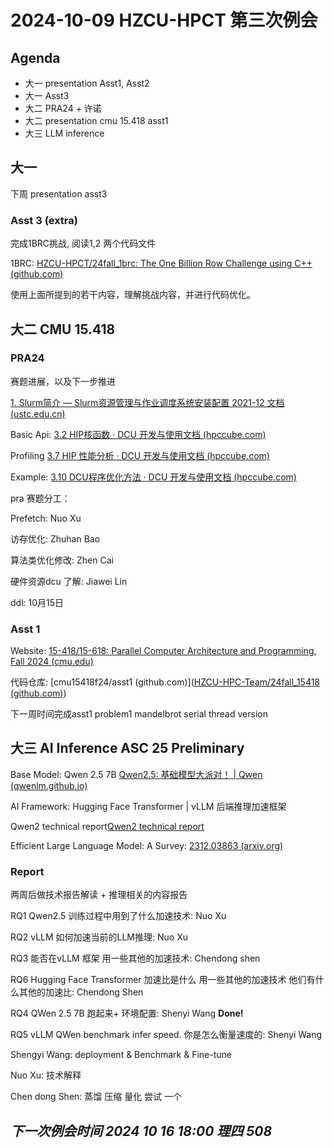 # 2024-10-09 HZCU-HPCT 第三次例会
## Agenda
- 大一 presentation Asst1, Asst2
- 大一 Asst3
- 大二 PRA24 + 许诺
- 大二 presentation  cmu 15.418 asst1
- 大三 LLM inference

## 大一

下周 presentation asst3

### Asst 3 (extra)

完成1BRC挑战, 阅读1,2 两个代码文件

1BRC: [HZCU-HPCT/24fall_1brc: The One Billion Row Challenge using C++ (github.com)](https://github.com/HZCU-HPC-Team/24fall_1brc)

使用上面所提到的若干内容，理解挑战内容，并进行代码优化。

## 大二 CMU 15.418 

### PRA24

赛题进展，以及下一步推进

[1. Slurm简介 — Slurm资源管理与作业调度系统安装配置 2021-12 文档 (ustc.edu.cn)](http://hmli.ustc.edu.cn/doc/linux/slurm-install/slurm-install.html)

Basic Api: [3.2 HIP核函数 · DCU 开发与使用文档 (hpccube.com)](https://developer.hpccube.com/gitbook//dcu_developer/DeveloperGuide/dcu_programming/DCU_programming_chapter3_2.html)

Profiling [3.7 HIP 性能分析 · DCU 开发与使用文档 (hpccube.com)](https://developer.hpccube.com/gitbook//dcu_developer/DeveloperGuide/dcu_programming/DCU_programming_chapter3_7.html#372-hiptx-trace%E5%8A%9F%E8%83%BD)

Example: [3.10 DCU程序优化方法 · DCU 开发与使用文档 (hpccube.com)](https://developer.hpccube.com/gitbook//dcu_developer/DeveloperGuide/dcu_programming/DCU_programming_chapter3_10.html)


pra 赛题分工：

Prefetch: Nuo Xu

访存优化: Zhuhan Bao

算法类优化修改: Zhen Cai

硬件资源dcu 了解: Jiawei Lin

ddl: 10月15日

### Asst 1

Website: [15-418/15-618: Parallel Computer Architecture and Programming, Fall 2024 (cmu.edu)](https://www.cs.cmu.edu/afs/cs/academic/class/15418-f24/www/)

代码仓库: [cmu15418f24/asst1 (github.com)]([HZCU-HPC-Team/24fall_15418 (github.com)](https://github.com/HZCU-HPC-Team/24fall_15418))

下一周时间完成asst1 problem1 mandelbrot serial thread version

## 大三 AI Inference ASC 25 Preliminary

Base Model: Qwen 2.5 7B [Qwen2.5: 基础模型大派对！ | Qwen (qwenlm.github.io)](https://qwenlm.github.io/zh/blog/qwen2.5/#:~:text=Qwen2.5%20%E6%A8%A1%E5%9E%8B) 

AI Framework: Hugging Face Transformer | vLLM 后端推理加速框架

Qwen2 technical report[Qwen2 technical report](https://arxiv.org/pdf/2407.10671)

Efficient Large Language Model: A Survey: [2312.03863 (arxiv.org)](https://arxiv.org/pdf/2312.03863)

### Report

两周后做技术报告解读 + 推理相关的内容报告

RQ1 Qwen2.5 训练过程中用到了什么加速技术: Nuo Xu

RQ2 vLLM 如何加速当前的LLM推理: Nuo Xu

RQ3 能否在vLLM 框架 用一些其他的加速技术: Chendong shen

RQ6 Hugging Face Transformer 加速比是什么 用一些其他的加速技术 他们有什么其他的加速比:  Chendong Shen

RQ4 QWen 2.5 7B 跑起来+ 环境配置: Shenyi Wang  **Done!**

RQ5 vLLM QWen benchmark infer speed. 你是怎么衡量速度的: Shenyi Wang



Shengyi Wang: deployment &  Benchmark & Fine-tune 

Nuo Xu: 技术解释 

Chen dong Shen: 蒸馏 压缩 量化 尝试 一个 



## *下一次例会时间 2024 10 16 18:00 理四 508*
